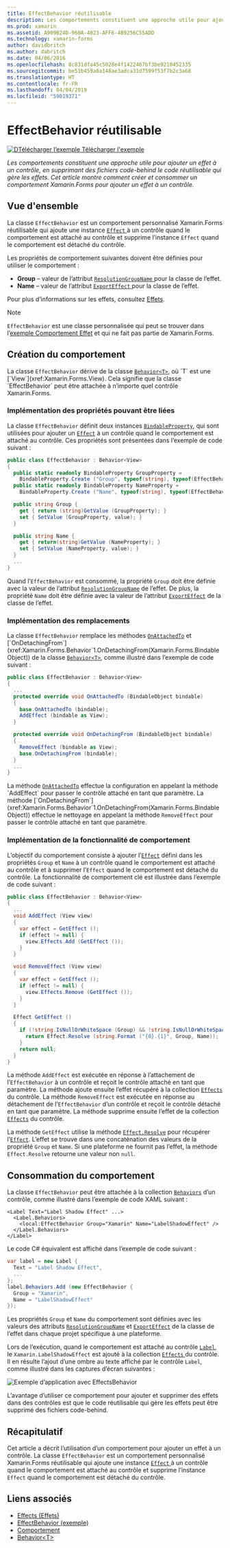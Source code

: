 ```yaml
---
title: EffectBehavior réutilisable
description: Les comportements constituent une approche utile pour ajouter un effet à un contrôle, en supprimant des fichiers code-behind le code réutilisable qui gère les effets. Cet article montre comment créer et consommer un comportement Xamarin.Forms pour ajouter un effet à un contrôle.
ms.prod: xamarin
ms.assetid: A909B24D-960A-4023-AFF6-4B9256C55ADD
ms.technology: xamarin-forms
author: davidbritch
ms.author: dabritch
ms.date: 04/06/2016
ms.openlocfilehash: 8c831dfa45c5028e4f1422467bf3be9210452335
ms.sourcegitcommit: be51b459a0a148ae3adca31d7599f53f7b2c3a68
ms.translationtype: HT
ms.contentlocale: fr-FR
ms.lasthandoff: 04/04/2019
ms.locfileid: "59019371"
---
```

# <a name="reusable-effectbehavior"></a>EffectBehavior réutilisable

[![DTélécharger l’exemple](~/media/shared/download.png) Télécharger l'exemple](https://developer.xamarin.com/samples/xamarin-forms/behaviors/effectbehavior/)

_Les comportements constituent une approche utile pour ajouter un effet à un contrôle, en supprimant des fichiers code-behind le code réutilisable qui gère les effets. Cet article montre comment créer et consommer un comportement Xamarin.Forms pour ajouter un effet à un contrôle._

## <a name="overview"></a>Vue d'ensemble

La classe `EffectBehavior` est un comportement personnalisé Xamarin.Forms réutilisable qui ajoute une instance [ `Effect` ](xref:Xamarin.Forms.Effect) à un contrôle quand le comportement est attaché au contrôle et supprime l’instance `Effect` quand le comportement est détaché du contrôle.

Les propriétés de comportement suivantes doivent être définies pour utiliser le comportement :

- **Group** – valeur de l’attribut [ `ResolutionGroupName` ](xref:Xamarin.Forms.ResolutionGroupNameAttribute) pour la classe de l’effet.
- **Name** – valeur de l’attribut [ `ExportEffect` ](xref:Xamarin.Forms.ExportEffectAttribute) pour la classe de l’effet.

Pour plus d’informations sur les effets, consultez [Effets](~/xamarin-forms/app-fundamentals/effects/index.md).

> [!NOTE]
> `EffectBehavior` est une classe personnalisée qui peut se trouver dans l’[exemple Comportement Effet](https://developer.xamarin.com/samples/xamarin-forms/behaviors/effectbehavior/) et qui ne fait pas partie de Xamarin.Forms.

## <a name="creating-the-behavior"></a>Création du comportement

La classe `EffectBehavior` dérive de la classe [`Behavior<T>`](xref:Xamarin.Forms.Behavior`1), où `T` est une [`View`](xref:Xamarin.Forms.View). Cela signifie que la classe `EffectBehavior` peut être attachée à n’importe quel contrôle Xamarin.Forms.

### <a name="implementing-bindable-properties"></a>Implémentation des propriétés pouvant être liées

La classe `EffectBehavior` définit deux instances [`BindableProperty`](xref:Xamarin.Forms.BindableProperty), qui sont utilisées pour ajouter un [`Effect`](xref:Xamarin.Forms.Effect) à un contrôle quand le comportement est attaché au contrôle. Ces propriétés sont présentées dans l’exemple de code suivant :

```csharp
public class EffectBehavior : Behavior<View>
{
  public static readonly BindableProperty GroupProperty =
    BindableProperty.Create ("Group", typeof(string), typeof(EffectBehavior), null);
  public static readonly BindableProperty NameProperty =
    BindableProperty.Create ("Name", typeof(string), typeof(EffectBehavior), null);

  public string Group {
    get { return (string)GetValue (GroupProperty); }
    set { SetValue (GroupProperty, value); }
  }

  public string Name {
    get { return(string)GetValue (NameProperty); }
    set { SetValue (NameProperty, value); }
  }
  ...
}
```

Quand l’`EffectBehavior` est consommé, la propriété `Group` doit être définie avec la valeur de l’attribut [`ResolutionGroupName`](xref:Xamarin.Forms.ResolutionGroupNameAttribute) de l’effet. De plus, la propriété `Name` doit être définie avec la valeur de l’attribut [`ExportEffect`](xref:Xamarin.Forms.ExportEffectAttribute) de la classe de l’effet.

### <a name="implementing-the-overrides"></a>Implémentation des remplacements

La classe `EffectBehavior` remplace les méthodes [`OnAttachedTo`](xref:Xamarin.Forms.Behavior`1.OnAttachedTo(Xamarin.Forms.BindableObject)) et [`OnDetachingFrom`](xref:Xamarin.Forms.Behavior`1.OnDetachingFrom(Xamarin.Forms.BindableObject)) de la classe [`Behavior<T>`](xref:Xamarin.Forms.Behavior`1), comme illustré dans l’exemple de code suivant :

```csharp
public class EffectBehavior : Behavior<View>
{
  ...
  protected override void OnAttachedTo (BindableObject bindable)
  {
    base.OnAttachedTo (bindable);
    AddEffect (bindable as View);
  }

  protected override void OnDetachingFrom (BindableObject bindable)
  {
    RemoveEffect (bindable as View);
    base.OnDetachingFrom (bindable);
  }
  ...
}
```

La méthode [`OnAttachedTo`](xref:Xamarin.Forms.Behavior`1.OnAttachedTo(Xamarin.Forms.BindableObject)) effectue la configuration en appelant la méthode `AddEffect` pour passer le contrôle attaché en tant que paramètre. La méthode [`OnDetachingFrom`](xref:Xamarin.Forms.Behavior`1.OnDetachingFrom(Xamarin.Forms.BindableObject)) effectue le nettoyage en appelant la méthode `RemoveEffect` pour passer le contrôle attaché en tant que paramètre.

### <a name="implementing-the-behavior-functionality"></a>Implémentation de la fonctionnalité de comportement

L’objectif du comportement consiste à ajouter l’[`Effect`](xref:Xamarin.Forms.Effect) défini dans les propriétés `Group` et `Name` à un contrôle quand le comportement est attaché au contrôle et à supprimer l’`Effect` quand le comportement est détaché du contrôle. La fonctionnalité de comportement clé est illustrée dans l’exemple de code suivant :

```csharp
public class EffectBehavior : Behavior<View>
{
  ...
  void AddEffect (View view)
  {
    var effect = GetEffect ();
    if (effect != null) {
      view.Effects.Add (GetEffect ());
    }
  }

  void RemoveEffect (View view)
  {
    var effect = GetEffect ();
    if (effect != null) {
      view.Effects.Remove (GetEffect ());
    }
  }

  Effect GetEffect ()
  {
    if (!string.IsNullOrWhiteSpace (Group) && !string.IsNullOrWhiteSpace (Name)) {
      return Effect.Resolve (string.Format ("{0}.{1}", Group, Name));
    }
    return null;
  }
}
```

La méthode `AddEffect` est exécutée en réponse à l’attachement de l’`EffectBehavior` à un contrôle et reçoit le contrôle attaché en tant que paramètre. La méthode ajoute ensuite l’effet récupéré à la collection [`Effects`](xref:Xamarin.Forms.Element.Effects) du contrôle. La méthode `RemoveEffect` est exécutée en réponse au détachement de l’`EffectBehavior` d’un contrôle et reçoit le contrôle détaché en tant que paramètre. La méthode supprime ensuite l’effet de la collection [`Effects`](xref:Xamarin.Forms.Element.Effects) du contrôle.

La méthode `GetEffect` utilise la méthode [`Effect.Resolve`](xref:Xamarin.Forms.Effect.Resolve(System.String)) pour récupérer l’[`Effect`](xref:Xamarin.Forms.Effect). L’effet se trouve dans une concaténation des valeurs de la propriété `Group` et `Name`. Si une plateforme ne fournit pas l’effet, la méthode `Effect.Resolve` retourne une valeur non `null`.

## <a name="consuming-the-behavior"></a>Consommation du comportement

La classe `EffectBehavior` peut être attachée à la collection [`Behaviors`](xref:Xamarin.Forms.VisualElement.Behaviors) d’un contrôle, comme illustré dans l’exemple de code XAML suivant :

```xaml
<Label Text="Label Shadow Effect" ...>
  <Label.Behaviors>
    <local:EffectBehavior Group="Xamarin" Name="LabelShadowEffect" />
  </Label.Behaviors>
</Label>
```

Le code C# équivalent est affiché dans l’exemple de code suivant :

```csharp
var label = new Label {
  Text = "Label Shadow Effect",
  ...
};
label.Behaviors.Add (new EffectBehavior {
  Group = "Xamarin",
  Name = "LabelShadowEffect"
});
```

Les propriétés `Group` et `Name` du comportement sont définies avec les valeurs des attributs [`ResolutionGroupName`](xref:Xamarin.Forms.ResolutionGroupNameAttribute) et [`ExportEffect`](xref:Xamarin.Forms.ExportEffectAttribute) de la classe de l’effet dans chaque projet spécifique à une plateforme.

Lors de l’exécution, quand le comportement est attaché au contrôle [`Label`](xref:Xamarin.Forms.Label), le `Xamarin.LabelShadowEffect` est ajouté à la collection [ `Effects` ](xref:Xamarin.Forms.Element.Effects) du contrôle. Il en résulte l’ajout d’une ombre au texte affiché par le contrôle `Label`, comme illustré dans les captures d’écran suivantes :

![](effect-behavior-images/screenshots.png "Exemple d’application avec EffectsBehavior")

L’avantage d’utiliser ce comportement pour ajouter et supprimer des effets dans des contrôles est que le code réutilisable qui gère les effets peut être supprimé des fichiers code-behind.

## <a name="summary"></a>Récapitulatif

Cet article a décrit l’utilisation d’un comportement pour ajouter un effet à un contrôle. La classe `EffectBehavior` est un comportement personnalisé Xamarin.Forms réutilisable qui ajoute une instance [ `Effect` ](xref:Xamarin.Forms.Effect) à un contrôle quand le comportement est attaché au contrôle et supprime l’instance `Effect` quand le comportement est détaché du contrôle.


## <a name="related-links"></a>Liens associés

- [Effects (Effets)](~/xamarin-forms/app-fundamentals/effects/index.md)
- [EffectBehavior (exemple)](https://developer.xamarin.com/samples/xamarin-forms/behaviors/effectbehavior/)
- [Comportement](xref:Xamarin.Forms.Behavior)
- [Behavior&lt;T&gt;](xref:Xamarin.Forms.Behavior`1)
